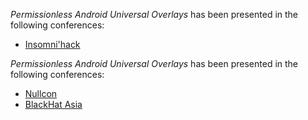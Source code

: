 
*Permissionless Android Universal Overlays* has been presented in the following conferences:
- [Insomni'hack](https://insomnihack.ch/talks-2023/#UPTDUW)

*Permissionless Android Universal Overlays* has been presented in the following conferences:
- [Nullcon](https://nullcon.net/berlin-2023/dirty-stream-attack)
- [BlackHat Asia](https://www.blackhat.com/asia-23/briefings/schedule/index.html#dirty-stream-attack-turning-android-share-targets-into-attack-vectors-30234)
